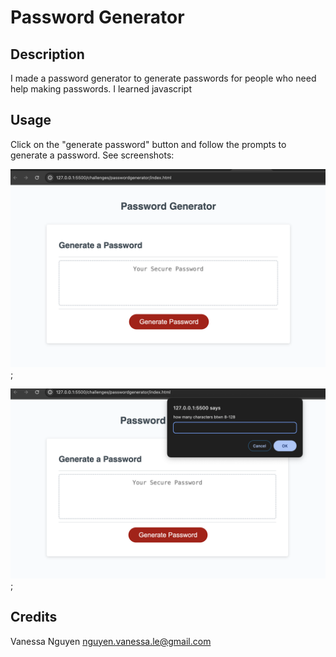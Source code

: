 # Password Generator

## Description

I made a password generator to generate passwords for people who need help making passwords. I learned javascript



## Usage

Click on the "generate password" button and follow the prompts to generate a password. See screenshots:

![alt text](./assets/Screenshot1.png);

![alt text](./assets/Screenshot2.png);

## Credits

Vanessa Nguyen nguyen.vanessa.le@gmail.com
